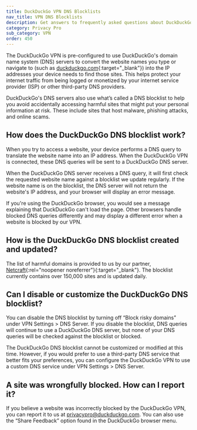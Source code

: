 ```yaml
---
title: DuckDuckGo VPN DNS Blocklists
nav_title: VPN DNS Blocklists
description: Get answers to frequently asked questions about DuckDuckGo VPN, which gives you an extra layer of protection online, hiding your location and IP address from the sites you visit.
category: Privacy Pro
sub_category: VPN
order: 450
---
```


The DuckDuckGo VPN is pre-configured to use DuckDuckGo's domain name system (DNS) servers to convert the website names you type or navigate to (such as [duckduckgo.com](https://duckduckgo.com){:target="\_blank"}) into the IP addresses your device needs to find those sites. This helps protect your internet traffic from being logged or monetized by your internet service provider (ISP) or other third-party DNS providers.

DuckDuckGo's DNS servers also use what’s called a DNS blocklist to help you avoid accidentally accessing harmful sites that might put your personal information at risk. These include sites that host malware, phishing attacks, and online scams.

## How does the DuckDuckGo DNS blocklist work?

When you try to access a website, your device performs a DNS query to translate the website name into an IP address. When the DuckDuckGo VPN is connected, these DNS queries will be sent to a DuckDuckGo DNS server.

When the DuckDuckGo DNS server receives a DNS query, it will first check the requested website name against a blocklist we update regularly. If the website name is on the blocklist, the DNS server will not return the website's IP address, and your browser will display an error message.

If you're using the DuckDuckGo browser, you would see a message explaining that DuckDuckGo can't load the page. Other browsers handle blocked DNS queries differently and may display a different error when a website is blocked by our VPN.

## How is the DuckDuckGo DNS blocklist created and updated?

The list of harmful domains is provided to us by our partner, [Netcraft](https://www.netcraft.com/){:rel="noopener noreferrer"}{:target="\_blank"}. The blocklist currently contains over 150,000 sites and is updated daily.

## Can I disable or customize the DuckDuckGo DNS blocklist?

You can disable the DNS blocklist by turning off “Block risky domains” under VPN Settings > DNS Server. If you disable the blocklist, DNS queries will continue to use a DuckDuckGo DNS server, but none of your DNS queries will be checked against the blocklist or blocked.

The DuckDuckGo DNS blocklist cannot be customized or modified at this time. However, if you would prefer to use a third-party DNS service that better fits your preferences, you can configure the DuckDuckGo VPN to use a custom DNS service under VPN Settings > DNS Server.

## A site was wrongfully blocked. How can I report it?

If you believe a website was incorrectly blocked by the DuckDuckGo VPN, you can report it to us at [privacypro@duckduckgo.com](mailto:privacypro@duckduckgo.com). You can also use the “Share Feedback” option found in the DuckDuckGo browser menu.
